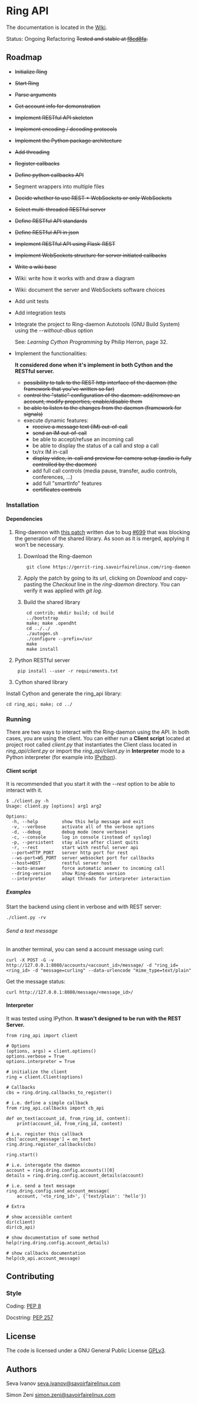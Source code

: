 # Ring API

The documentation is located in the [Wiki](https://github.com/sevaivanov/ring-api/wiki).

Status: Ongoing Refactoring ~~Tested and stable at [f8cd8fa](https://github.com/sevaivanov/ring-api/commit/f8cd8fabc9ed2973fe4ca9935b423012e56c70bf).~~

## Roadmap

* ~~Initialize Ring~~
* ~~Start Ring~~
* ~~Parse arguments~~
* ~~Get account info for demonstration~~
* ~~Implement RESTful API skeleton~~
* ~~Implement encoding / decoding protocols~~
* ~~Implement the Python package architecture~~
* ~~Add threading~~
* ~~Register callbacks~~
* ~~Define python callbacks API~~
* Segment wrappers into multiple files
* ~~Decide whether to use REST + WebSockets or only WebSockets~~
* ~~Select multi-threaded RESTful server~~
* ~~Define RESTful API standards~~
* ~~Define RESTful API in json~~
* ~~Implement RESTful API using Flask-REST~~
* ~~Implement WebSockets structure for server initiated callbacks~~
* ~~Write a wiki base~~
* Wiki: write how it works with and draw a diagram
* Wiki: document the server and WebSockets software choices
* Add unit tests
* Add integration tests
* Integrate the project to Ring-daemon Autotools (GNU Build System) using the *--without-dbus* option

    See: *Learning Cython Programming* by Philip Herron, page 32.

* Implement the functionalities:

    **It considered done when it's implement in both Cython and the RESTful server.**

    - ~~possibility to talk to the REST http interface of the daemon (the framework that you've written so far)~~
    - ~~control the "static" configuration of the daemon: add/remove an account, modify properties, enable/disable them~~
    - ~~be able to listen to the changes from the daemon (framework for signals)~~
    - execute dynamic features:
      - ~~receive a message text (IM) out-of-call~~
      - ~~send an IM out-of-call~~
      - be able to accept/refuse an incoming call
      - be able to display the status of a call and stop a call
      - tx/rx IM in-call
      - ~~display video, in-call and preview for camera setup (audio is fully controlled by the daemon)~~
      - add full call controls (media pause, transfer, audio controls, conferences, ...)
      - add full "smartInfo" features
      - ~~certificates controls~~

### Installation

#### Dependencies

1. Ring-daemon with [this patch](https://gerrit-ring.savoirfairelinux.com/#/c/4327/) written due to bug [#699](https://tuleap.ring.cx/plugins/tracker/?aid=699) that was blocking the generation of the shared library. As soon as it is merged, applying it won't be necessary.

    1. Download the Ring-daemon

            git clone https://gerrit-ring.savoirfairelinux.com/ring-daemon

    2. Apply the patch by going to its url, clicking on *Download* and copy-pasting the *Checkout* line in the *ring-daemon* directory. You can verify it was applied with *git log*.

    3. Build the shared library

            cd contrib; mkdir build; cd build
            ../bootstrap
            make; make .opendht
            cd ../../
            ./autogen.sh
            ./configure --prefix=/usr
            make
            make install

2. Python RESTful server

        pip install --user -r requirements.txt

3. Cython shared library

Install Cython and generate the ring_api library:

    cd ring_api; make; cd ../

### Running

There are two ways to interact with the Ring-daemon using the API. In both cases, you are using the client. You can either run a **Client script** located at project root called *client.py* that instantiates the Client class located in *ring_api/client.py* or import the *ring_api/client.py* in **Interpreter** mode to a Python interpreter (for example into [IPython](http://ipython.org/)).

#### Client script

It is recommended that you start it with the *--rest* option to be able to interact with it.

    $ ./client.py -h
    Usage: client.py [options] arg1 arg2

    Options:
      -h, --help         show this help message and exit
      -v, --verbose      activate all of the verbose options
      -d, --debug        debug mode (more verbose)
      -c, --console      log in console (instead of syslog)
      -p, --persistent   stay alive after client quits
      -r, --rest         start with restful server api
      --port=HTTP_PORT   server http port for rest
      --ws-port=WS_PORT  server websocket port for callbacks
      --host=HOST        restful server host
      --auto-answer      force automatic answer to incoming call
      --dring-version    show Ring-daemon version
      --interpreter      adapt threads for interpreter interaction

##### Examples

Start the backend using client in verbose and with REST server:

    ./client.py -rv

###### Send a text message

In another terminal, you can send a account message using curl:

    curl -X POST -G -v http://127.0.0.1:8080/accounts/<account_id>/message/ -d "ring_id=<ring_id> -d "message=curling" --data-urlencode "mime_type=text/plain"

Get the message status:

    curl http://127.0.0.1:8080/message/<message_id>/

#### Interpreter

It was tested using IPython. **It wasn't designed to be run with the REST Server.**

    from ring_api import client

    # Options
    (options, args) = client.options()
    options.verbose = True
    options.interpreter = True

    # initialize the client
    ring = client.Client(options)

    # Callbacks
    cbs = ring.dring.callbacks_to_register()

    # i.e. define a simple callback
    from ring_api.callbacks import cb_api

    def on_text(account_id, from_ring_id, content):
        print(account_id, from_ring_id, content)

    # i.e. register this callback
    cbs['account_message'] = on_text
    ring.dring.register_callbacks(cbs)

    ring.start()

    # i.e. interogate the daemon
    account = ring.dring.config.accounts()[0]
    details = ring.dring.config.account_details(account)

    # i.e. send a text message
    ring.dring.config.send_account_message(
        account, '<to_ring_id>', {'text/plain': 'hello'})

    # Extra

    # show accessible content
    dir(client)
    dir(cb_api)

    # show documentation of some method
    help(ring.dring.config.account_details)

    # show callbacks documentation
    help(cb_api.account_message)

## Contributing

### Style

Coding: [PEP 8](https://www.python.org/dev/peps/pep-0008/)

Docstring: [PEP 257](https://www.python.org/dev/peps/pep-0257/)

## License

The code is licensed under a GNU General Public License [GPLv3](http://www.gnu.org/licenses/gpl.html).

## Authors

Seva Ivanov seva.ivanov@savoirfairelinux.com

Simon Zeni  simon.zeni@savoirfairelinux.com
